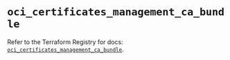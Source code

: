 # `oci_certificates_management_ca_bundle`

Refer to the Terraform Registry for docs: [`oci_certificates_management_ca_bundle`](https://registry.terraform.io/providers/oracle/oci/6.37.0/docs/resources/certificates_management_ca_bundle).
